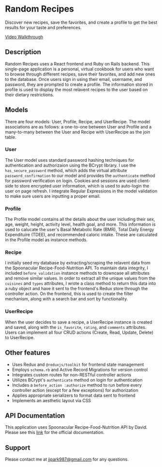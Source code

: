 # Random Recipes

Discover new recipes, save the favorites, and create a profile to get the best results for your taste and preferences.

[Video Walkthrough](https://youtu.be/uyz3J8TJOTM)

## Description

Random Recipes uses a React frontend and Ruby on Rails backend. This single-page application is a personal, virtual cookbook for users who want to browse through different recipes, save their favorites, and add new ones to the database. Once users sign in using their email, username, and password, they are prompted to create a profile. The information stored in profile is used to display the most relavent recipes to the user based on their dietary restrictions.

## Models

There are four models: User, Profile, Recipe, and UserRecipe. The model associations are as follows: a one-to-one between User and Profile and a many-to-many between the User and Recipe with UserRecipe as the join table.

### User

The User model uses standard password hashing techniques for authentication and authorizaion using the BCrypt library. I use the `has_secure_password` method, which adds the virtual attribute `password_confirmation` to our model and provides the `authenticate` method for password verification on login. Cookies and sessions are used client-side to store encrypted user information, which is used to auto-login the user on page refresh. I integrate Regular Expressions in the model validation to make sure users are inputting a proper email.

### Profile

The Profile model contains all the details about the user including their sex, age, weight, height, activity level, health goal, and more. This information is used to calucate the user's Basal Metabolic Rate (BMR), Total Daily Energy Expendituire (TDEE), and recommended caloric intake. These are calculated in the Profile model as instance methods.

### Recipe

I initially seed my database by extracting/scraping the relavent data from the Spoonacular Recipe-Food-Nutrition API. To maintain data integrity, I included `before_validation` instance methods to downcase all attributes and remove similar values. In order to extract all the unique values from the `cuisines` and `types` attributes, I wrote a class method to return this data into a ruby object and have it sent to the frontend's Redux store through the controller action. On the frontend, this is used to create the filter mechanism, along with a search bar and sort by functionality.

### UserRecipe

When the user decides to save a recipe, a UserRecipe instance is created and saved, along with the `is_favorite`, `rating`, and `comments` attributes. Users can implement all four CRUD actions (Create, Read, Update, Delete) to UserRecipe.

## Other features

- Uses Redux and `@reduxjs/toolkit` for frontend state management
- Employs `schema.rb` and Active Record Migrations for version control
- Integrates custom routes for non-RESTful controller actions
- Utilizes BCrypt's `authenticate` method on login for authentication
- Includes a `before_action :authorize` method to run before every controller action (except for a few exceptions) for authorization
- Applies appropriate serializers to format data sent to frontend
- Implements an aesthetic layout via CSS

## API Documentation

This application uses Spoonacular Recipe-Food-Nutrition API by David. Please see this [link](https://rapidapi.com/spoonacular/api/recipe-food-nutrition) for the official documentation.

## Support

Please contact me at jjpark987@gmail.com for any questions.
